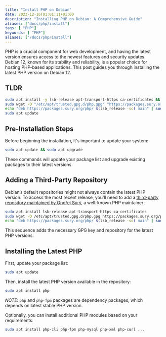 ```yaml
---
title: "Install PHP on Debian"
date: 2023-12-16T01:01:11+01:00
description: "Installing PHP on Debian: A Comprehensive Guide"
aliases: ["docs/php/install"]
tags: [ "PHP"]
keywords: [ "PHP"]
aliases: ["/docs/php/install"]
---
```


PHP is a crucial component for web development, and having the latest version ensures access to the newest features and security updates. Debian 12, known for its stability and reliability, is a popular choice for hosting PHP-based applications. This post guides you through installing the latest PHP version on Debian 12.

## TLDR

```bash
sudo apt install -y lsb-release apt-transport-https ca-certificates && \
sudo wget -O "/etc/apt/trusted.gpg.d/php.gpg" "https://packages.sury.org/php/apt.gpg" && \
echo "deb https://packages.sury.org/php/ $(lsb_release -sc) main" | sudo tee "/etc/apt/sources.list.d/php.list" && \
sudo apt update
```

## Pre-Installation Steps

Before beginning the installation, it's important to update your system:

```bash
sudo apt update && sudo apt upgrade
```

These commands will update your package list and upgrade existing packages to their latest versions.

## Adding a Third-Party Repository

Debian’s default repositories might not always contain the latest PHP version.
To access the most recent release, you'll need to add a [third-party repository maintained by Ondřej Surý](https://deb.sury.org/), a well-known PHP maintainer:

```bash
sudo apt install lsb-release apt-transport-https ca-certificates
sudo wget -O /etc/apt/trusted.gpg.d/php.gpg https://packages.sury.org/php/apt.gpg
echo "deb https://packages.sury.org/php/ $(lsb_release -sc) main" | sudo tee /etc/apt/sources.list.d/php.list
```

This sequence adds the necessary GPG key and repository for the latest PHP versions.

## Installing the Latest PHP

First, update your package list:

```bash
sudo apt update
```

Then, install the latest PHP version available in the repository:

```bash
sudo apt install php
```

  *NOTE*: `php` and `php-fpm` packages are dependency packages, which depends on latest stable PHP version.

Optionally, you can install additional PHP modules based on your requirements:

```bash
sudo apt install php-cli php-fpm php-mysql php-xml php-curl ...
```
